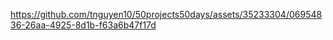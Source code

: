 https://github.com/tnguyen10/50projects50days/assets/35233304/06954836-26aa-4925-8d1b-f63a6b47f17d

